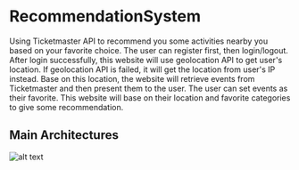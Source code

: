 # RecommendationSystem
Using Ticketmaster API to recommend you some activities nearby you based on your favorite choice.
The user can register first, then login/logout. After login successfully, this website will use geolocation API to get user's location.
If geolocation API is failed, it will get the location from user's IP instead.
Base on this location, the website will retrieve events from Ticketmaster and then present them to the user.
The user can set events as their favorite. This website will base on their location and favorite categories to give some recommendation.
 
## Main Architectures
![alt text](https://raw.githubusercontent.com/changboar/RecommendationSystem/images/architecture.PNG)